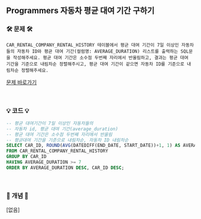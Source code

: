 ## Programmers 자동차 평균 대여 기간 구하기

### 🛠️ 문제 🛠️

```
CAR_RENTAL_COMPANY_RENTAL_HISTORY 테이블에서 평균 대여 기간이 7일 이상인 자동차들의 자동차 ID와 평균 대여 기간(컬럼명: AVERAGE_DURATION) 리스트를 출력하는 SQL문을 작성해주세요. 평균 대여 기간은 소수점 두번째 자리에서 반올림하고, 결과는 평균 대여 기간을 기준으로 내림차순 정렬해주시고, 평균 대여 기간이 같으면 자동차 ID를 기준으로 내림차순 정렬해주세요.
```

[문제 바로가기](https://school.programmers.co.kr/learn/courses/30/lessons/157342)

<br/>

### 💡 코드 💡

```sql
-- 평균 대여기간이 7일 이상인 자동차들의
-- 자동차 id, 평균 대여 기간(average_duration)
-- 평균 대여 기간은 소수점 두번째 자리에서 반올림
-- 평균대여 기간을 기준으로 내림차순, 자동차 ID 내림차순
SELECT CAR_ID, ROUND(AVG(DATEDIFF(END_DATE, START_DATE))+1, 1) AS AVERAGE_DURATION
FROM CAR_RENTAL_COMPANY_RENTAL_HISTORY
GROUP BY CAR_ID
HAVING AVERAGE_DURATION >= 7
ORDER BY AVERAGE_DURATION DESC, CAR_ID DESC;

```

<br/>

### 📙 개념 📙

[없음]

